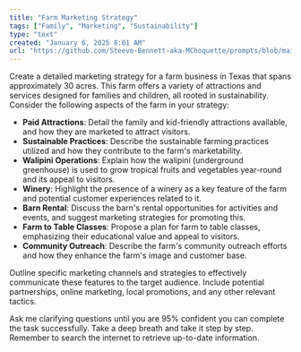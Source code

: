 ```yaml
---
title: "Farm Marketing Strategy"
tags: ["Family", "Marketing", "Sustainability"]
type: "text"
created: "January 6, 2025 8:01 AM"
url: "https://github.com/Steeve-Bennett-aka-MChoquette/prompts/blob/main/farm_marketing_strategy.md"
---
```


Create a detailed marketing strategy for a farm business in Texas that spans approximately 30 acres. This farm offers a variety of attractions and services designed for families and children, all rooted in sustainability. Consider the following aspects of the farm in your strategy:

- **Paid Attractions**: Detail the family and kid-friendly attractions available, and how they are marketed to attract visitors.
- **Sustainable Practices**: Describe the sustainable farming practices utilized and how they contribute to the farm's marketability.
- **Walipini Operations**: Explain how the walipini (underground greenhouse) is used to grow tropical fruits and vegetables year-round and its appeal to visitors.
- **Winery**: Highlight the presence of a winery as a key feature of the farm and potential customer experiences related to it.
- **Barn Rental**: Discuss the barn's rental opportunities for activities and events, and suggest marketing strategies for promoting this.
- **Farm to Table Classes**: Propose a plan for farm to table classes, emphasizing their educational value and appeal to visitors.
- **Community Outreach**: Describe the farm's community outreach efforts and how they enhance the farm's image and customer base.

Outline specific marketing channels and strategies to effectively communicate these features to the target audience. Include potential partnerships, online marketing, local promotions, and any other relevant tactics.

Ask me clarifying questions until you are 95% confident you can complete the task successfully. Take a deep breath and take it step by step. Remember to search the internet to retrieve up-to-date information.